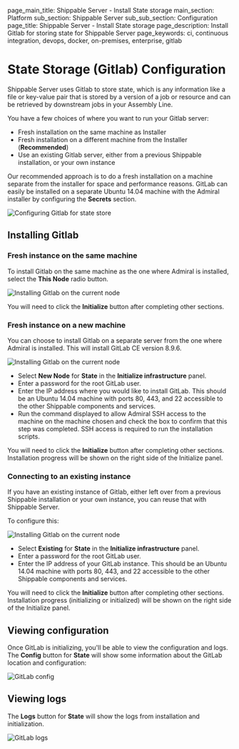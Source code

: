 page_main_title: Shippable Server - Install State storage
main_section: Platform
sub_section: Shippable Server
sub_sub_section: Configuration
page_title: Shippable Server - Install State storage
page_description: Install Gitlab for storing state for Shippable Server
page_keywords: ci, continuous integration, devops, docker, on-premises, enterprise, gitlab

# State Storage (Gitlab) Configuration

Shippable Server uses Gitlab to store state, which is any information like a file or key-value pair that is stored by a version of a job or resource and can be retrieved by downstream jobs in your Assembly Line.

You have a few choices of where you want to run your Gitlab server:

* Fresh installation on the same machine as Installer
* Fresh installation on a different machine from the Installer (**Recommended**)
* Use an existing Gitlab server, either from a previous Shippable installation, or your own instance

Our recommended approach is to do a fresh installation on a machine separate from the installer for space and performance reasons. GitLab can easily be installed on a separate Ubuntu 14.04 machine with the Admiral installer by configuring the **Secrets** section.

<img src="/images/platform/server/admiral-gitlab.png" alt="Configuring Gitlab for state store">


## Installing Gitlab

### Fresh instance on the same machine

To install Gitlab on the same machine as the one where Admiral is installed, select the **This Node** radio button.

<img src="/images/platform/server/gitlab-this-node.png" alt="Installing Gitlab on the current node">

You will need to click the **Initialize** button after completing other sections.

### Fresh instance on a new machine

You can choose to install Gitlab on a separate server from the one where Admiral is installed. This will install GitLab CE version 8.9.6.

<img src="/images/platform/server/gitlab-new-node.png" alt="Installing Gitlab on the current node">

- Select **New Node** for **State** in the **Initialize infrastructure** panel.
- Enter a password for the root GitLab user.
- Enter the IP address where you would like to install GitLab.  This should be an Ubuntu 14.04 machine with ports 80, 443, and 22 accessible to the other Shippable components and services.
- Run the command displayed to allow Admiral SSH access to the machine on the machine chosen and check the box to confirm that this step was completed.  SSH access is required to run the installation scripts.

You will need to click the **Initialize** button after completing other sections. Installation progress will be shown on the right side of the Initialize panel.

### Connecting to an existing instance

If you have an existing instance of Gitlab, either left over from a previous Shippable installation or your own instance, you can reuse that with Shippable Server.

To configure this:

<img src="/images/platform/server/gitlab-existing.png" alt="Installing Gitlab on the current node">

- Select **Existing** for **State** in the **Initialize infrastructure** panel.
- Enter a password for the root GitLab user.
- Enter the IP address of your GitLab instance.  This should be an Ubuntu 14.04 machine with ports 80, 443, and 22 accessible to the other Shippable components and services.

You will need to click the **Initialize** button after completing other sections. Installation progress (initializing or initialized) will be shown on the right side of the Initialize panel.

## Viewing configuration

Once GitLab is initializing, you'll be able to view the configuration and logs. The **Config** button for **State** will show some information about the GitLab location and configuration:

<img src="/images/platform/admiral/admiral-gitlab-config.png" alt="GitLab config">

## Viewing logs

The **Logs** button for **State** will show the logs from installation and initialization.

<img src="/images/platform/admiral/admiral-gitlab-logs.png" alt="GitLab logs">
